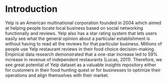 # Introduction
Yelp is an American multinational corporation founded in 2004 which aimed at helping people locate local business based on social networking functionally and reviews. Yelp also has a star rating system that lets users easily see what the general opinion about a particular establishment is without having to read all the reviews for that particular business.
Millions of people use Yelp restaurant reviews in their food choice decision-making. Empirical data research demonstrated that a one-star increase led to 59% increase in revenue of independent restaurants (Lucas, 2011). Therefore, we see great potential of Yelp dataset as a valuable insights repository either for customers in their food hunting quest or for businesses to optimize their operations and align themselves with their market.
